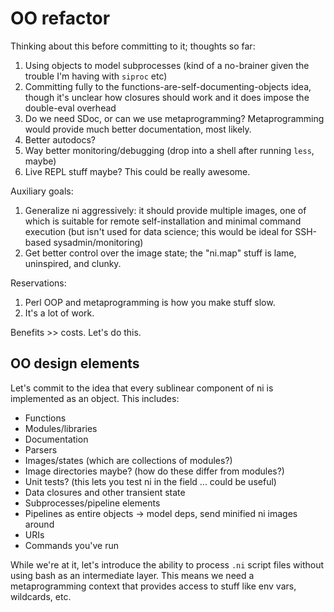 # OO refactor
Thinking about this before committing to it; thoughts so far:

1. Using objects to model subprocesses (kind of a no-brainer given the trouble
   I'm having with `siproc` etc)
2. Committing fully to the functions-are-self-documenting-objects idea, though
   it's unclear how closures should work and it does impose the double-eval
   overhead
3. Do we need SDoc, or can we use metaprogramming? Metaprogramming would
   provide much better documentation, most likely.
4. Better autodocs?
5. Way better monitoring/debugging (drop into a shell after running `less`,
   maybe)
6. Live REPL stuff maybe? This could be really awesome.

Auxiliary goals:

1. Generalize ni aggressively: it should provide multiple images, one of which
   is suitable for remote self-installation and minimal command execution (but
   isn't used for data science; this would be ideal for SSH-based
   sysadmin/monitoring)
2. Get better control over the image state; the "ni.map" stuff is lame,
   uninspired, and clunky.

Reservations:

1. Perl OOP and metaprogramming is how you make stuff slow.
2. It's a lot of work.

Benefits >> costs. Let's do this.

## OO design elements
Let's commit to the idea that every sublinear component of ni is implemented as
an object. This includes:

- Functions
- Modules/libraries
- Documentation
- Parsers
- Images/states (which are collections of modules?)
- Image directories maybe? (how do these differ from modules?)
- Unit tests? (this lets you test ni in the field ... could be useful)
- Data closures and other transient state
- Subprocesses/pipeline elements
- Pipelines as entire objects -> model deps, send minified ni images around
- URIs
- Commands you've run

While we're at it, let's introduce the ability to process `.ni` script files
without using bash as an intermediate layer. This means we need a
metaprogramming context that provides access to stuff like env vars, wildcards,
etc.

